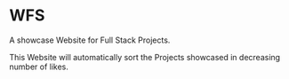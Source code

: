 # WFS
A showcase Website for Full Stack Projects.

This Website will automatically sort the Projects showcased in decreasing number of likes.
